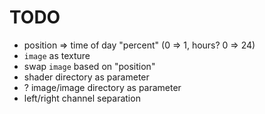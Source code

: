 # TODO

- position => time of day "percent" (0 => 1, hours? 0 => 24)
- `image` as texture
- swap `image` based on "position"
- shader directory as parameter
- ? image/image directory as parameter
- left/right channel separation
